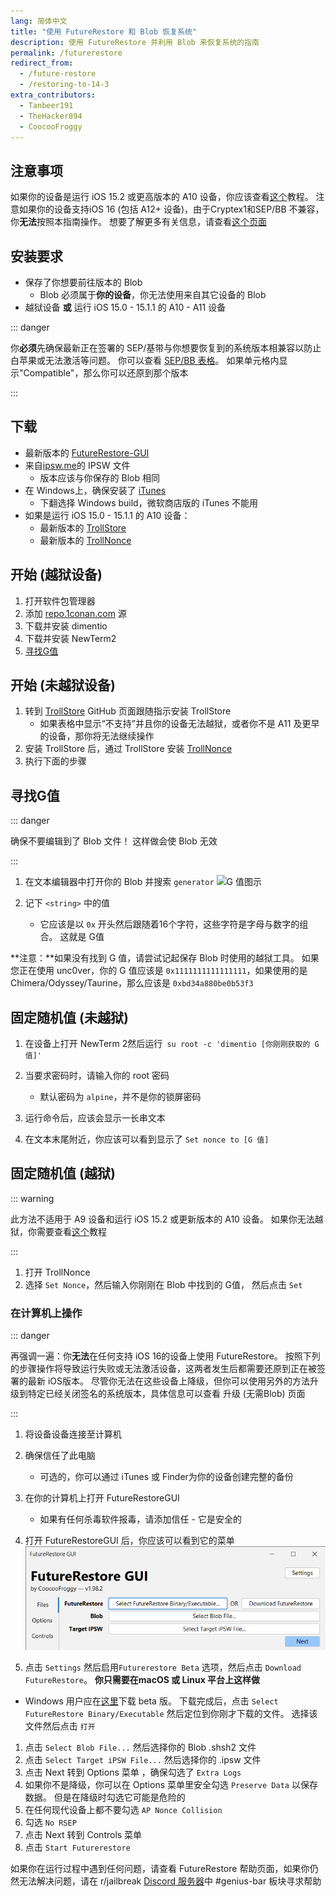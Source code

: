 ```yaml
---
lang: 简体中文
title: "使用 FutureRestore 和 Blob 恢复系统"
description: 使用 FutureRestore 并利用 Blob 来恢复系统的指南
permalink: /futurerestore
redirect_from:
  - /future-restore
  - /restoring-to-14-3
extra_contributors:
  - Tanbeer191
  - TheHacker894
  - CoocooFroggy
---
```

## 注意事项
如果你的设备是运行 iOS 15.2 或更高版本的 A10 设备，你应该查看[这个](https://gist.github.com/aac55c97f7925cddcf5ec3167f85dfe8)教程。 注意如果你的设备支持iOS 16 (包括 A12+ 设备)，由于Cryptex1和SEP/BB 不兼容，你**无法**按照本指南操作。 想要了解更多有关信息，请查看[这个页面](https://gist.github.com/Cryptiiiic/b82133ac290070939189e1377dc3ac85)

## 安装要求

- 保存了你想要前往版本的 Blob
  - Blob 必须属于**你的设备**，你无法使用来自其它设备的 Blob
- 越狱设备 **或** 运行 iOS 15.0 - 15.1.1 的 A10 - A11 设备

::: danger

你**必须**先确保最新正在签署的 SEP/基带与你想要恢复到的系统版本相兼容以防止白苹果或无法激活等问题。 你可以查看 [SEP/BB 表格](https://docs.google.com/spreadsheets/d/1Mb1UNm6g3yvdQD67M413GYSaJ4uoNhLgpkc7YKi3LBs/edit#gid=0)。 如果单元格内显示"Compatible"，那么你可以还原到那个版本

:::

## 下载

- 最新版本的 [FutureRestore-GUI](https://github.com/CoocooFroggy/FutureRestore-GUI/releases)
- 来自[ipsw.me](https://ipsw.me)的 IPSW 文件
  - 版本应该与你保存的 Blob 相同
- 在 Windows上，确保安装了 [iTunes](https://www.apple.com/itunes/)
  - 下翻选择 Windows build，微软商店版的 iTunes 不能用
- 如果是运行 iOS 15.0 - 15.1.1 的 A10 设备：
  - 最新版本的 [TrollStore](https://github.com/opa334/TrollStore/releases)
  - 最新版本的 [TrollNonce](https://github.com/opa334/TrollNonce/releases)

## 开始 (越狱设备)

1. 打开软件包管理器
1. 添加 [repo.1conan.com](https://repo.1conan.com) 源
1. 下载并安装 dimentio
1. 下载并安装 NewTerm2
2. [寻找G值](#finding-the-generator)

## 开始 (未越狱设备)

1. 转到 [TrollStore](https://github.com/opa334/TrollStore) GitHub 页面跟随指示安装 TrollStore
   - 如果表格中显示“不支持”并且你的设备无法越狱，或者你不是 A11 及更早的设备，那你将无法继续操作
2. 安装 TrollStore 后，通过 TrollStore 安装 [TrollNonce](https://github.com/opa334/TrollNonce/releases)
3. 执行下面的步骤

## 寻找G值

::: danger

确保不要编辑到了 Blob 文件！ 这样做会使 Blob 无效

:::

1. 在文本编辑器中打开你的 Blob 并搜索 `generator` ![G 值图示](https://user-images.githubusercontent.com/48022799/117004373-aa0b6700-acee-11eb-8a70-c488163e349b.jpeg)

1. 记下 `<string>` 中的值
    - 它应该是以 `0x` 开头然后跟随着16个字符，这些字符是字母与数字的组合。 这就是 G值

**注意：**如果没有找到 G 值，请尝试记起保存 Blob 时使用的越狱工具。 如果您正在使用 unc0ver，你的 G 值应该是 `0x1111111111111111`，如果使用的是Chimera/Odyssey/Taurine，那么应该是 `0xbd34a880be0b53f3`

## 固定随机值 (未越狱)

1. 在设备上打开 NewTerm 2然后运行` su root -c 'dimentio [你刚刚获取的 G 值]'`

1. 当要求密码时，请输入你的 root 密码
    - 默认密码为 `alpine`，并不是你的锁屏密码
1. 运行命令后，应该会显示一长串文本
1. 在文本末尾附近，你应该可以看到显示了 `Set nonce to [G 值]`

## 固定随机值 (越狱)

::: warning

此方法不适用于 A9 设备和运行 iOS 15.2 或更新版本的 A10 设备。 如果你无法越狱，你需要查看[这个](https://gist.github.com/aac55c97f7925cddcf5ec3167f85dfe8)教程

:::

1. 打开 TrollNonce
2. 选择 `Set Nonce`，然后输入你刚刚在 Blob 中找到的 G值， 然后点击 `Set`

### 在计算机上操作

::: danger

再强调一遍：你**无法**在任何支持 iOS 16的设备上使用 FutureRestore。 按照下列的步骤操作将导致运行失败或无法激活设备，这两者发生后都需要还原到正在被签署的最新 iOS版本。 尽管你无法在这些设备上降级，但你可以使用另外的方法升级到特定已经关闭签名的系统版本，具体信息可以查看 <router-link to="/updating-blobless">升级 (无需Blob)</router-link> 页面

:::

1. 将设备设备连接至计算机
1. 确保信任了此电脑
    - 可选的，你可以通过 iTunes 或 Finder为你的设备创建完整的备份
1. 在你的计算机上打开 FutureRestoreGUI
    - 如果有任何杀毒软件报毒，请添加信任 - 它是安全的
1. 打开 FutureRestoreGUI 后，你应该可以看到它的菜单 ![FutureRestoreGUI 主菜单页面](/assets/images/futurerestore-gui.png)

1. 点击 `Settings` 然后启用`Futurerestore Beta` 选项，然后点击 `Download FutureRestore`。 **你只需要在macOS 或 Linux 平台上这样做**
  - Windows 用户应在[这里](https://cdn.cryptiiiic.com/bin/Windows/x86_64/futurerestore/futurerestore-Windows-x86_64-v2.0.0-test-Build_304-RELEASE.exe)下载 beta 版。 下载完成后，点击 `Select FutureRestore Binary/Executable` 然后定位到你刚才下载的文件。 选择该文件然后点击 `打开`
1. 点击 `Select Blob File...` 然后选择你的 Blob .shsh2 文件
1. 点击 `Select Target iPSW File...` 然后选择你的 .ipsw 文件
1. 点击 Next 转到 Options 菜单 ，确保勾选了 `Extra Logs`
1. 如果你不是降级，你可以在 Options 菜单里安全勾选 `Preserve Data` 以保存数据。 但是在降级时勾选它可能是危险的
1. 在任何现代设备上都不要勾选 `AP Nonce Collision`
1. 勾选 `No RSEP`
1. 点击 Next 转到 Controls 菜单
1. 点击 `Start Futurerestore`

如果你在运行过程中遇到任何问题，请查看 <router-link to="/futurerestore-help">FutureRestore 帮助页面</router-link>，如果你仍然无法解决问题，请在 r/jailbreak [Discord 服务器](https://discord.gg/9apvC4C3CC)中 #genius-bar 板块寻求帮助
